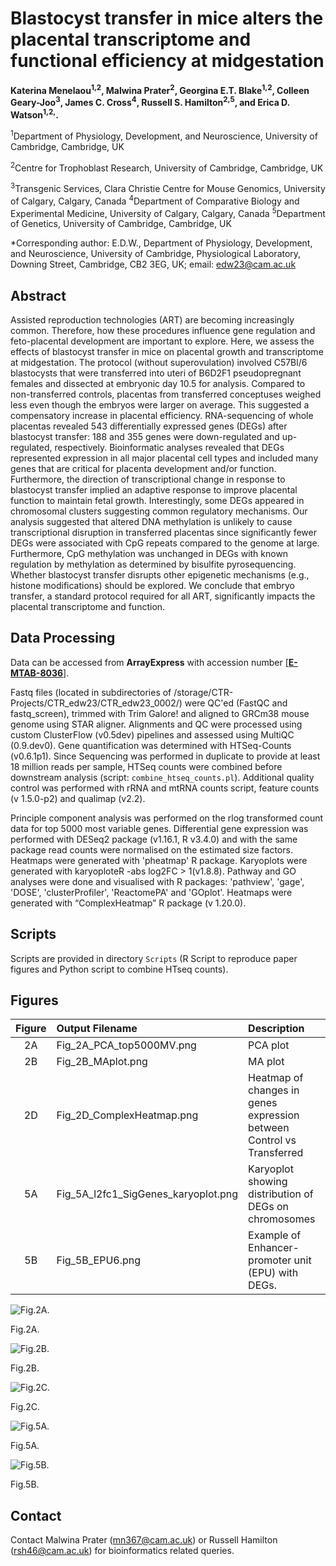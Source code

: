 # Blastocyst transfer in mice alters the placental transcriptome and functional efficiency at midgestation

**Katerina Menelaou<sup>1,2</sup>, Malwina Prater<sup>2</sup>, Georgina E.T. Blake<sup>1,2</sup>, Colleen Geary-Joo<sup>3</sup>, James C. Cross<sup>4</sup>, Russell S. Hamilton<sup>2,5</sup>, and Erica D. Watson<sup>1,2,*</sup>*.**


<sup>1</sup>Department of Physiology, Development, and Neuroscience, University of Cambridge, Cambridge, UK

<sup>2</sup>Centre for Trophoblast Research, University of Cambridge, Cambridge, UK

<sup>3</sup>Transgenic Services, Clara Christie Centre for Mouse Genomics, University of Calgary, Calgary, Canada
<sup>4</sup>Department of Comparative Biology and Experimental Medicine, University of Calgary, Calgary, Canada
<sup>5</sup>Department of Genetics, University of Cambridge, Cambridge, UK


*Corresponding author: E.D.W., Department of Physiology, Development, and Neuroscience, University of Cambridge, Physiological Laboratory, Downing Street, Cambridge, CB2 3EG, UK; email: edw23@cam.ac.uk 



## Abstract

Assisted reproduction technologies (ART) are becoming increasingly common. Therefore, how these procedures influence gene regulation and feto-placental development are important to explore. Here, we assess the effects of blastocyst transfer in mice on placental growth and transcriptome at midgestation. The protocol (without superovulation) involved C57Bl/6 blastocysts that were transferred into uteri of B6D2F1 pseudopregnant females and dissected at embryonic day 10.5 for analysis. Compared to non-transferred controls, placentas from transferred conceptuses weighed less even though the embryos were larger on average. This suggested a compensatory increase in placental efficiency. RNA-sequencing of whole placentas revealed 543 differentially expressed genes (DEGs) after blastocyst transfer: 188 and 355 genes were down-regulated and up-regulated, respectively. Bioinformatic analyses revealed that DEGs represented expression in all major placental cell types and included many genes that are critical for placenta development and/or function. Furthermore, the direction of transcriptional change in response to blastocyst transfer implied an adaptive response to improve placental function to maintain fetal growth. Interestingly, some DEGs appeared in chromosomal clusters suggesting common regulatory mechanisms. Our analysis suggested that altered DNA methylation is unlikely to cause transcriptional disruption in transferred placentas since significantly fewer DEGs were associated with CpG repeats compared to the genome at large. Furthermore, CpG methylation was unchanged in DEGs with known regulation by methylation as determined by bisulfite pyrosequencing. Whether blastocyst transfer disrupts other epigenetic mechanisms (e.g., histone modifications) should be explored. We conclude that embryo transfer, a standard protocol required for all ART, significantly impacts the placental transcriptome and function.



## Data Processing

Data can be accessed from **ArrayExpress** with accession number [[**E-MTAB-8036**]](https://www.ebi.ac.uk/arrayexpress/experiments/E-MTAB-8036). 

Fastq files (located in subdirectories of /storage/CTR-Projects/CTR_edw23/CTR_edw23_0002/) were QC'ed (FastQC and fastq_screen), trimmed with Trim Galore! and aligned to GRCm38 mouse genome using STAR aligner. Alignments and QC were processed using custom ClusterFlow (v0.5dev) pipelines and assessed using MultiQC (0.9.dev0). Gene quantification was determined with HTSeq-Counts (v0.6.1p1). Since Sequencing was performed in duplicate to provide at least 18 million reads per sample, HTSeq counts were combined before downstream analysis (script: `combine_htseq_counts.pl`). Additional quality control was performed with rRNA and mtRNA counts script, feature counts (v 1.5.0-p2) and qualimap (v2.2). 

 Principle component analysis was performed on the rlog transformed count data for top 5000 most variable genes. Differential gene expression was performed with DESeq2 package (v1.16.1, R v3.4.0) and with the same package read counts were normalised on the estimated size factors. Heatmaps were generated with 'pheatmap' R package. Karyoplots were generated with karyoploteR  -abs log2FC > 1(v1.8.8). Pathway and GO analyses were done and visualised with R packages: 'pathview', 'gage', 'DOSE', 'clusterProfiler', 'ReactomePA' and 'GOplot'. Heatmaps were generated with “ComplexHeatmap” R package (v 1.20.0). 






## Scripts 

Scripts are provided in directory `Scripts` (R Script to reproduce paper figures and Python script to combine HTseq counts).



## Figures 


|  Figure    |  Output Filename                              |   Description     |
| :-------:  |      :----                                  |         :---    |
|     2A     |    Fig_2A_PCA_top5000MV.png           |  PCA plot         |
|     2B     |    Fig_2B_MAplot.png                  |  MA plot          |
|     2D     |    Fig_2D_ComplexHeatmap.png           |  Heatmap of changes in genes expression between Control vs Transferred |
|     5A     |    Fig_5A_l2fc1_SigGenes_karyoplot.png  |    Karyoplot showing distribution of DEGs on chromosomes        |
|     5B     |    Fig_5B_EPU6.png                |   Example of  Enhancer-promoter unit (EPU) with DEGs.     |


![Fig.2A.](https://github.com/nmalwinka/2019-Menelaou/blob/master/Figures/Fig_2A_PCA_top5000MV.png)

Fig.2A.

![Fig.2B.](https://github.com/nmalwinka/2019-Menelaou/blob/master/Figures/Fig_2B_MAplot.png)

Fig.2B.

![Fig.2C.](https://github.com/nmalwinka/2019-Menelaou/blob/master/Figures/Fig_2D_ComplexHeatmap.png)

Fig.2C.

![Fig.5A.](https://github.com/nmalwinka/2019-Menelaou/blob/master/Figures/Fig_5A_l2fc1_SigGenes_karyoplot.png)

Fig.5A.

![Fig.5B.](https://github.com/nmalwinka/2019-Menelaou/blob/master/Figures/Fig_5B_EPU6.png)

Fig.5B.











## Contact
Contact Malwina Prater (mn367@cam.ac.uk) or Russell Hamilton (rsh46@cam.ac.uk) for bioinformatics related queries.
